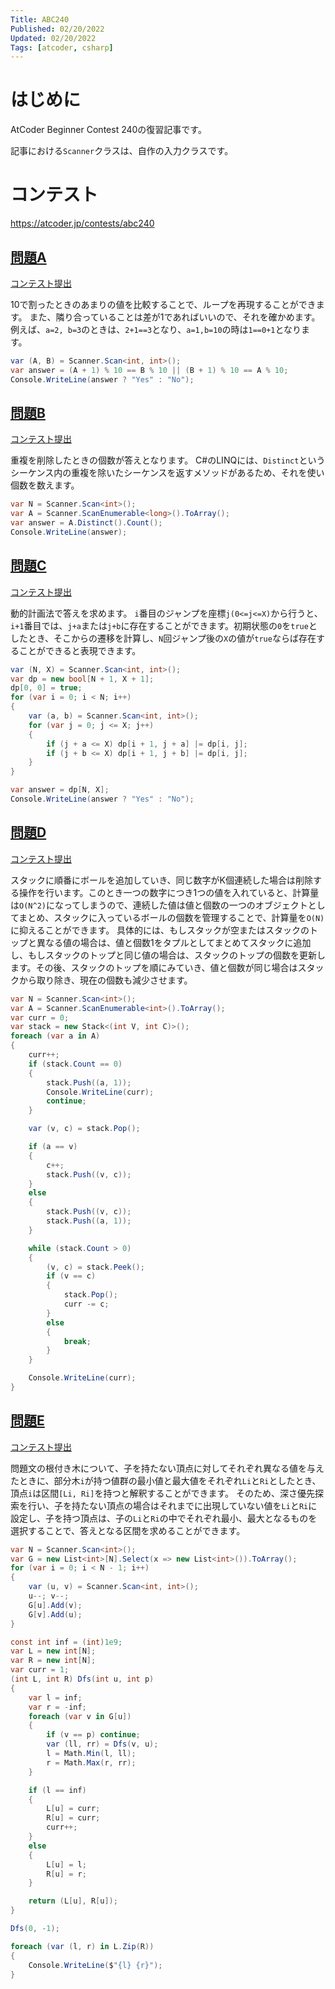```yaml
---
Title: ABC240
Published: 02/20/2022
Updated: 02/20/2022
Tags: [atcoder, csharp]
---
```


# はじめに

AtCoder Beginner Contest 240の復習記事です。

記事における`Scanner`クラスは、自作の入力クラスです。

# コンテスト

https://atcoder.jp/contests/abc240

## [問題A](https://atcoder.jp/contests/abc240/tasks/abc240_a)

[コンテスト提出](https://atcoder.jp/contests/abc240/submissions/29503598)

10で割ったときのあまりの値を比較することで、ループを再現することができます。
また、隣り合っていることは差が1であればいいので、それを確かめます。
例えば、`a=2, b=3`のときは、`2+1==3`となり、`a=1,b=10`の時は`1==0+1`となります。

```csharp
var (A, B) = Scanner.Scan<int, int>();
var answer = (A + 1) % 10 == B % 10 || (B + 1) % 10 == A % 10;
Console.WriteLine(answer ? "Yes" : "No");
```

## [問題B](https://atcoder.jp/contests/abc240/tasks/abc240_b)

[コンテスト提出](https://atcoder.jp/contests/abc240/submissions/29506402)

重複を削除したときの個数が答えとなります。
C#のLINQには、`Distinct`というシーケンス内の重複を除いたシーケンスを返すメソッドがあるため、それを使い個数を数えます。

```csharp
var N = Scanner.Scan<int>();
var A = Scanner.ScanEnumerable<long>().ToArray();
var answer = A.Distinct().Count();
Console.WriteLine(answer);
```

## [問題C](https://atcoder.jp/contests/abc240/tasks/abc240_c)

[コンテスト提出](https://atcoder.jp/contests/abc240/submissions/29511865)

動的計画法で答えを求めます。
`i`番目のジャンプを座標`j(0<=j<=X)`から行うと、`i+1`番目では、`j+a`または`j+b`に存在することができます。初期状態の`0`を`true`としたとき、そこからの遷移を計算し、`N`回ジャンプ後の`X`の値が`true`ならば存在することができると表現できます。

```csharp
var (N, X) = Scanner.Scan<int, int>();
var dp = new bool[N + 1, X + 1];
dp[0, 0] = true;
for (var i = 0; i < N; i++)
{
    var (a, b) = Scanner.Scan<int, int>();
    for (var j = 0; j <= X; j++)
    {
        if (j + a <= X) dp[i + 1, j + a] |= dp[i, j];
        if (j + b <= X) dp[i + 1, j + b] |= dp[i, j];
    }
}

var answer = dp[N, X];
Console.WriteLine(answer ? "Yes" : "No");
```

## [問題D](https://atcoder.jp/contests/abc240/tasks/abc240_d)

[コンテスト提出](https://atcoder.jp/contests/abc240/submissions/29521922)

スタックに順番にボールを追加していき、同じ数字がK個連続した場合は削除する操作を行います。このとき一つの数字につき1つの値を入れていると、計算量は`O(N^2)`になってしまうので、連続した値は値と個数の一つのオブジェクトとしてまとめ、スタックに入っているボールの個数を管理することで、計算量を`O(N)`に抑えることができます。
具体的には、もしスタックが空またはスタックのトップと異なる値の場合は、値と個数1をタプルとしてまとめてスタックに追加し、もしスタックのトップと同じ値の場合は、スタックのトップの個数を更新します。その後、スタックのトップを順にみていき、値と個数が同じ場合はスタックから取り除き、現在の個数も減少させます。

```csharp
var N = Scanner.Scan<int>();
var A = Scanner.ScanEnumerable<int>().ToArray();
var curr = 0;
var stack = new Stack<(int V, int C)>();
foreach (var a in A)
{
    curr++;
    if (stack.Count == 0)
    {
        stack.Push((a, 1));
        Console.WriteLine(curr);
        continue;
    }

    var (v, c) = stack.Pop();

    if (a == v)
    {
        c++;
        stack.Push((v, c));
    }
    else
    {
        stack.Push((v, c));
        stack.Push((a, 1));
    }

    while (stack.Count > 0)
    {
        (v, c) = stack.Peek();
        if (v == c)
        {
            stack.Pop();
            curr -= c;
        }
        else
        {
            break;
        }
    }

    Console.WriteLine(curr);
}
```

## [問題E](https://atcoder.jp/contests/abc240/tasks/abc240_e)

[コンテスト提出](https://atcoder.jp/contests/abc240/submissions/29533033)

問題文の根付き木について、子を持たない頂点に対してそれぞれ異なる値を与えたときに、部分木`i`が持つ値群の最小値と最大値をそれぞれ`Li`と`Ri`としたとき、頂点`i`は区間`[Li, Ri]`を持つと解釈することができます。
そのため、深さ優先探索を行い、子を持たない頂点の場合はそれまでに出現していない値を`Li`と`Ri`に設定し、子を持つ頂点は、子の`Li`と`Ri`の中でそれぞれ最小、最大となるものを選択することで、答えとなる区間を求めることができます。

```csharp
var N = Scanner.Scan<int>();
var G = new List<int>[N].Select(x => new List<int>()).ToArray();
for (var i = 0; i < N - 1; i++)
{
    var (u, v) = Scanner.Scan<int, int>();
    u--; v--;
    G[u].Add(v);
    G[v].Add(u);
}

const int inf = (int)1e9;
var L = new int[N];
var R = new int[N];
var curr = 1;
(int L, int R) Dfs(int u, int p)
{
    var l = inf;
    var r = -inf;
    foreach (var v in G[u])
    {
        if (v == p) continue;
        var (ll, rr) = Dfs(v, u);
        l = Math.Min(l, ll);
        r = Math.Max(r, rr);
    }

    if (l == inf)
    {
        L[u] = curr;
        R[u] = curr;
        curr++;
    }
    else
    {
        L[u] = l;
        R[u] = r;
    }

    return (L[u], R[u]);
}

Dfs(0, -1);

foreach (var (l, r) in L.Zip(R))
{
    Console.WriteLine($"{l} {r}");
}
```
